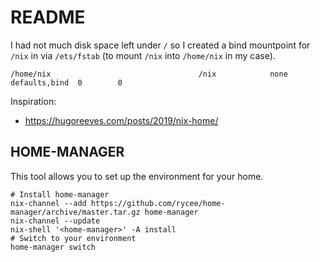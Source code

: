 # README

I had not much disk space left under `/` so I created a bind mountpoint for `/nix` in via `/ets/fstab` (to mount `/nix` into `/home/nix` in my case).

```
/home/nix                                 /nix            none     defaults,bind  0        0
```

Inspiration:

- https://hugoreeves.com/posts/2019/nix-home/

## HOME-MANAGER

This tool allows you to set up the environment for your home. 

```
# Install home-manager
nix-channel --add https://github.com/rycee/home-manager/archive/master.tar.gz home-manager
nix-channel --update
nix-shell '<home-manager>' -A install
# Switch to your environment
home-manager switch
```

